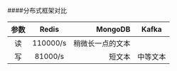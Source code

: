 ####分布式框架对比

|   参数  |   Redis  |  MongoDB  |Kafka |
| :----:  |  :----: |------: | :------: |
|   读    |110000/s | 稍微长一点的文本 |
|   写    | 81000/s |   短文本 | 中等文本 |

